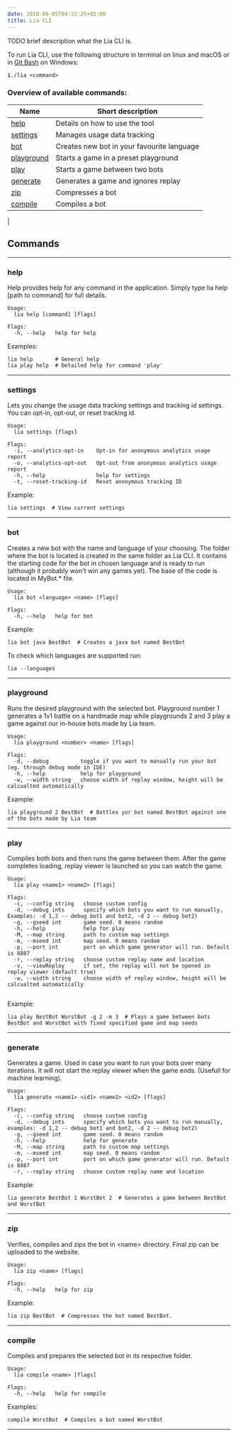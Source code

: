 ```yaml
---
date: 2018-08-05T04:32:25+02:00
title: Lia CLI
---
```


TODO brief description what the Lia CLI is.

To run Lia CLI, use the following structure in terminal on linux and macOS or in [Git Bash](https://gitforwindows.org/) on Windows:
```shell
$./lia <command>
```



### Overview of available commands:

Name | Short description
--- | --- 
[help](#help) | Details on how to use the tool
[settings](#settings) | Manages usage data tracking
[bot](#bot) | Creates new bot in your favourite language
[playground](#playground) | Starts a game in a preset playground
[play](#play) | Starts a game between two bots
[generate](#generate) | Generates a game and ignores replay
[zip](#zip) | Compresses a bot
[compile](#compile) | Compiles a bot
|

## Commands

----

### help

Help provides help for any command in the application.
Simply type lia help [path to command] for full details.

```shell
Usage:
  lia help [command] [flags]

Flags:
  -h, --help   help for help
```

Examples:

```shell
lia help       # General help 
lia play help  # Detailed help for command 'play'
```
----

### settings

Lets you change the usage data tracking settings and tracking id settings. You can opt-in, opt-out, or reset tracking id.

```shell
Usage:
  lia settings [flags]

Flags:
  -i, --analytics-opt-in    Opt-in for anonymous analytics usage report
  -o, --analytics-opt-out   Opt-out from anonymous analytics usage report
  -h, --help                help for settings
  -t, --reset-tracking-id   Reset anonymous tracking ID
```

Example:

```shell
lia settings  # View current settings
```
----
### bot

Creates a new bot with the name and language of your choosing. The folder where the bot is located is created in the same folder as Lia CLI. It contains the starting code for the bot in chosen language and is ready to run (although it probably won't win any games yet). The base of the code is located in MyBot.* file.

```shell
Usage:
  lia bot <language> <name> [flags]

Flags:
  -h, --help   help for bot
```

Example:

```shell
lia bot java BestBot  # Creates a java bot named BestBot
```

To check which languages are supported run: 
```shell
lia --languages
```

----

### playground

Runs the desired playground with the selected bot.
Playground number 1 generates a 1v1 battle on a handmade map while playgrounds 2 and 3 play a game against our in-house bots made by Lia team.

```shell
Usage:
  lia playground <number> <name> [flags]

Flags:
  -d, --debug          toggle if you want to manually run your bot (eg. through debug mode in IDE)
  -h, --help           help for playground
  -w, --width string   choose width of replay window, height will be calcualted automatically
```

Example:

```shell
lia playground 2 BestBot  # Battles yor bot named BestBot against one of the bots made by Lia team
```
----
### play

Compiles both bots and then runs the game between them. After the game completes loading, replay viewer is launched so you can watch the game.

```shell
Usage:
  lia play <name1> <name2> [flags]

Flags:
  -c, --config string   choose custom config
  -d, --debug ints      specify which bots you want to run manually, Examples: -d 1,2 -- debug bot1 and bot2, -d 2 -- debug bot2)
  -g, --gseed int       game seed. 0 means random
  -h, --help            help for play
  -M, --map string      path to custom map settings
  -m, --mseed int       map seed. 0 means random
  -p, --port int        port on which game generator will run. Default is 8887
  -r, --replay string   choose custom replay name and location
  -v, --viewReplay      if set, the replay will not be opened in replay viewer (default true)
  -w, --width string    choose width of replay window, height will be calcualted automatically


```

Example:

```shell
lia play BestBot WorstBot -g 2 -m 3  # Plays a game between bots BestBot and WorstBot with fixed specified game and map seeds
```
----
### generate

Generates a game. Used in case you want to run your bots over many iterations. It will not start the replay viewer when the game ends. (Usefull for machine learning).

```shell
Usage:
  lia generate <name1> <id1> <name2> <id2> [flags]

Flags:
  -c, --config string   choose custom config
  -d, --debug ints      specify which bots you want to run manually, examples: -d 1,2 -- debug bot1 and bot2, -d 2 -- debug bot2)
  -g, --gseed int       game seed. 0 means random
  -h, --help            help for generate
  -M, --map string      path to custom map settings
  -m, --mseed int       map seed. 0 means random
  -p, --port int        port on which game generator will run. Default is 8887
  -r, --replay string   choose custom replay name and location

```

Example:

```shell
lia generate BestBot 1 WorstBot 2  # Generates a game between BestBot and WorstBot
```
----
### zip

Verifies, compiles and zips the bot in \<name> directory. Final zip can be uploaded to the website.

```shell
Usage:
  lia zip <name> [flags]

Flags:
  -h, --help   help for zip

```

Example:

```shell
lia zip BestBot  # Compresses the bot named BestBot.
```

----
### compile

Compiles and prepares the selected bot in its respective folder.

```shell
Usage:
  lia compile <name> [flags]

Flags:
  -h, --help   help for compile
```
Examples:

```shell
compile WorstBot  # Compiles a bot named WorstBot
```

----
